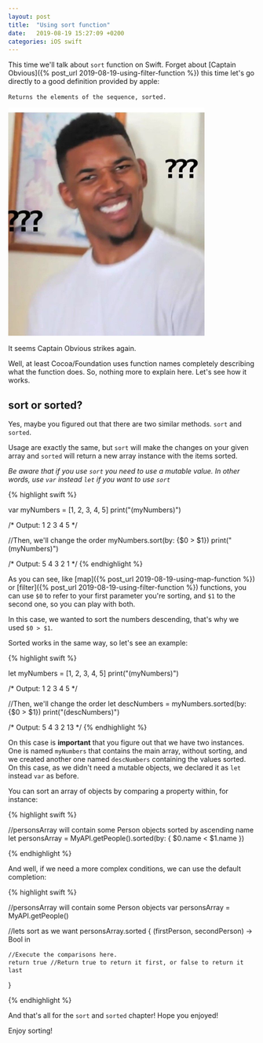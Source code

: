 ```yaml
---
layout: post
title:  "Using sort function"
date:   2019-08-19 15:27:09 +0200
categories: iOS swift
---
```

This time we'll talk about `sort` function on Swift.
Forget about [Captain Obvious]({% post_url 2019-08-19-using-filter-function %}) this time let's go directly to a good definition provided by apple:

`Returns the elements of the sequence, sorted.`

<img src="/assets/images/what.jpg" alt="" width="400"/>

It seems Captain Obvious strikes again.

Well, at least Cocoa/Foundation uses function names completely describing what the function does. So, nothing more to explain here.
Let's see how it works.

<h2>sort or sorted?</h2>

Yes, maybe you figured out that there are two similar methods. `sort` and `sorted`.

Usage are exactly the same, but `sort` will make the changes on your given array and `sorted` will return a new array instance with the items sorted.

_Be aware that if you use `sort` you need to use a mutable value. In other words, use `var` instead `let` if you want to use `sort`_

{% highlight swift %}

var myNumbers = [1, 2, 3, 4, 5]
print("\(myNumbers)")

/*
    Output:
    1
    2
    3
    4
    5
*/

//Then, we'll change the order
myNumbers.sort(by: {$0 > $1})
print("\(myNumbers)")

/*
    Output:
    5
    4
    3
    2
    1
*/
{% endhighlight %}


As you can see, like [map]({% post_url 2019-08-19-using-map-function %}) or [filter]({% post_url 2019-08-19-using-filter-function %}) functions, you can use `$0` to refer to your first parameter you're sorting, and `$1` to the second one, so you can play with both.

In this case, we wanted to sort the numbers descending, that's why we used `$0 > $1`.

Sorted works in the same way, so let's see an example:

{% highlight swift %}

let myNumbers = [1, 2, 3, 4, 5]
print("\(myNumbers)")

/*
    Output:
    1
    2
    3
    4
    5
*/

//Then, we'll change the order
let descNumbers = myNumbers.sorted(by: {$0 > $1})
print("\(descNumbers)")

/*
    Output:
    5
    4
    3
    2
    13
*/
{% endhighlight %}

On this case is **important** that you figure out that we have two instances. One is named `myNumbers` that contains the main array, without sorting, and we created another one named `descNumbers` containing the values sorted.
On this case, as we didn't need a mutable objects, we declared it as `let` instead `var` as before.

You can sort an array of objects by comparing a property within, for instance:

{% highlight swift %}

//personsArray will contain some Person objects sorted by ascending name
let personsArray = MyAPI.getPeople().sorted(by: { $0.name < $1.name })


{% endhighlight %}

And well, if we need a more complex conditions, we can use the default completion:

{% highlight swift %}
 
//personsArray will contain some Person objects
var personsArray = MyAPI.getPeople()

//lets sort as we want
personsArray.sorted { (firstPerson, secondPerson) -> Bool in
            
    //Execute the comparisons here.
    return true //Return true to return it first, or false to return it last
}

{% endhighlight %}

And that's all for the `sort` and `sorted` chapter! Hope you enjoyed!

Enjoy sorting!
